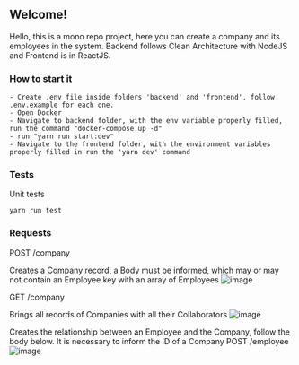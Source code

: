 ## Welcome!

Hello, this is a mono repo project, here you can create a company and its employees in the system. Backend follows Clean Architecture with NodeJS and Frontend is in ReactJS.

### How to start it
```
- Create .env file inside folders 'backend' and 'frontend', follow .env.example for each one.
- Open Docker
- Navigate to backend folder, with the env variable properly filled, run the command "docker-compose up -d"
- run "yarn run start:dev"
- Navigate to the frontend folder, with the environment variables properly filled in run the 'yarn dev' command
```


### Tests
Unit tests

```
yarn run test
```

### Requests

POST /company

Creates a Company record, a Body must be informed, which may or may not contain an Employee key with an array of Employees
![image](https://user-images.githubusercontent.com/68877260/235815183-70356ff8-403f-422c-bfcd-1605431f36f0.png)

GET /company

Brings all records of Companies with all their Collaborators
![image](https://user-images.githubusercontent.com/68877260/235815262-36dc7213-9252-49b5-a105-2978514cc24b.png)

Creates the relationship between an Employee and the Company, follow the body below. It is necessary to inform the ID of a Company
POST /employee
![image](https://user-images.githubusercontent.com/68877260/235815411-54ff4593-8c1f-49f1-973a-a0f5d5ee3cec.png)

